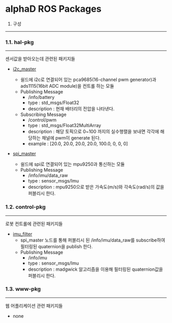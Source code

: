 alphaD ROS Packages
==================

1. 구성
------------------
### 1.1. hal-pkg
- - -
센서값을 받아오는데 관련된 패키지들
* [i2c_master](https://github.com/SIGMA-alphaD/alphaD-ROS/tree/master/hal-pkg/i2c_master)
  * 쉴드에 i2c로 연결되어 있는 pca9685(16-channel pwm generator)과 ads1115(16bit ADC module)을 컨트롤 하는 모듈
  * Publishing Message
    * /info/battery
    * type : std_msgs/Float32
    * description : 현재 배터리의 전압을 나타낸다.
  * Subscribing Message
    * /control/pwm
    * type : std_msgs/Float32MultiArray
    * description : 해당 토픽으로 0~100 까지의 실수행렬을 보내면 각각에 해당하는 채널에 pwm이 generate 된다.
    * example : [20.0, 20.0, 20.0, 20.0, 100.0, 0, 0, 0]

* [spi_master](https://github.com/SIGMA-alphaD/alphaD-ROS/tree/master/hal-pkg/spi_master)
  * 쉴드에 spi로 연결되어 있는 mpu9250과 통신하는 모듈
  * Publishing Message
    * /info/imu/data_raw
    * type : sensor_msgs/Imu
    * description : mpu9250으로 받은 가속도(m/s)와 각속도(rad/s)의 값을 퍼블리시 한다.

### 1.2. control-pkg
- - -
로봇 컨트롤에 관련된 패키지들
* [imu_filter](https://github.com/SIGMA-alphaD/alphaD-ROS/tree/master/control-pkg/imu_filter)
  * spi_master 노드를 통해 퍼블리시 된 /info/imu/data_raw를 subscribe하여 필터링된 quaternion을 publish 한다.
  * Publishing Message
    * /info/imu
    * type : sensor_msgs/Imu
    * description : madgwick 알고리즘을 이용해 필터링된 quaternion값을 퍼블리시 한다.

### 1.3. www-pkg
- - -
웹 어플리케이션 관련 패키지들
* none
